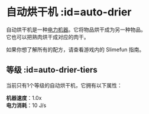 # 自动烘干机 :id=auto-drier

自动烘干机是一种[电力机器](/Electric-Machines#machines)。它将物品烘干成为另一种物品。  
它也可以把熟肉烘干成对应的肉干。

如果你想了解所有的配方，请查看游戏内的 Slimefun 指南。

## 等级 :id=auto-drier-tiers

当前只有1个等级的自动烘干机，它拥有以下属性： 

**机器速度**：1.0x  
**电力消耗**：10 J/s  
